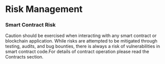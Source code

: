 # Risk Management

### Smart Contract Risk <a href="#risks" id="risks"></a>

Caution should be exercised when interacting with any smart contract or blockchain application. While risks are attempted to be mitigated through testing, audits, and bug bounties, there is always a risk of vulnerabilities in smart contract code.For details of contract operation please read the Contracts section.
